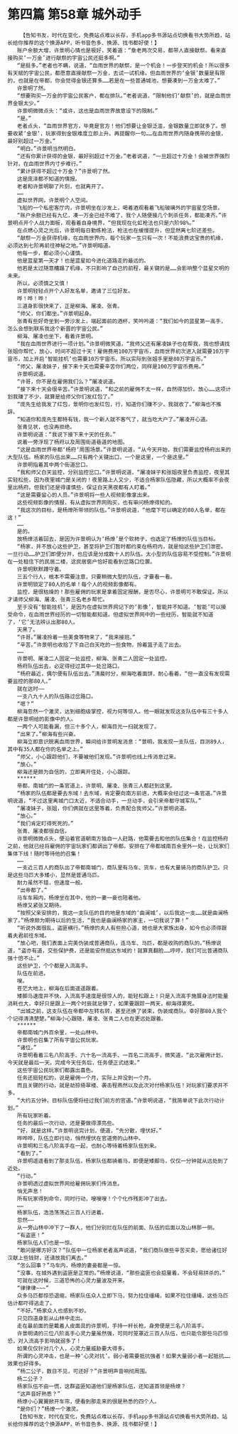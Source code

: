 # 第四篇 第58章 城外动手
        【告知书友，时代在变化，免费站点难以长存，手机app多书源站点切换看书大势所趋，站长给你推荐的这个换源APP，听书音色多、换源、找书都好使！】
       账户余额大增，许景明心情也是极好，笑着道：“章老两次交易，都带人直接献祭。看来直接购买‘一万金’进行献祭的宇宙公民还挺多啊。”
       “是挺多。”老者也不瞒，说道，“血雨世界的献祭，是一个机会！一步登天的机会！所以很多有天赋的宇宙公民，都愿意直接献祭一万金，去试一试机缘。但血雨世界的‘金银’数量是有限的，也就是在帝都，你会觉得金银还算多……若是在一些普通城池，想要凑到一万金太难了。”
       许景明了然。
       “想要购买一万金的宇宙公民客户，都在排队。”老者说道，“限制他们‘献祭’的，就是血雨世界金银太少。”
       许景明微微点头：“或许，这也是血雨世界故意设下的限制。”
       “是。”
       老者点头，“血雨世界官方，毕竟是官方！他们想要让金银泛滥，金银数量立即就多了。想要收紧‘金银’，玩家得到金银难度立即上升。再提醒你一句……在血雨世界内随身携带的金银，最好别超过一万金。”
       “明白。”许景明当然明白。
       “还有你累计获得的金银，最好别超过十万金。”老者说道，“一旦超过十万金！会被世界强烈针对，在血雨世界内寸步难行。”
       “累计获得不超过十万金？”许景明了然。
       这是庞泽都不知道的情报。
       老者和许景明聊了片刻，也就离开了。
       ……
       虚拟世界网，许景明个人空间。
       飞船的一个私密客厅内，许景明坐在沙发上，喝着酒观看着飞船玻璃外的宇宙星空场景。
       “账户余额已经有九亿，凑一万金已经不难了，我个人随便接几个刺杀任务，都能凑齐。”许景明点开个人战力面板，观看着自身境界，“但我现在化虹枪法也只是六阶98%。”
       在点燃心灵之光后，许景明每日勤练枪法，枪法也在缓慢提升，但显然离七阶还差些。
       “献祭一万金获得机缘，在血雨世界内，每个玩家一生只有一次！不能浪费这宝贵的机缘，必须达到七阶再前往神秘之地。”许景明暗道。
       他每一步，都必须小心谨慎。
       他是蓝星第一天才！也是蓝星如今进化道路走的最远的。
       他若是太过随意糟蹋了机缘，不只影响了自己的前程，最关键的是……会影响整个蓝星文明的未来。
       所以，必须慎之又慎！
       许景明轻轻点开个人好友名单，邀请了三位好友。
       哗！哗！哗！
       三道身影很快来了，正是柳海、屠凌、张青。
       “师父，你们都坐。”许景明起身。
       张青有些好奇坐到一旁沙发上，端起面前的酒杯，笑吟吟道：“我们如今的蓝星第一高手，怎么会想到联系我这个新晋的宇宙公民。”
       柳海、屠凌也坐下，看着许景明。
       “我在血雨世界进行一项计划。”许景明微笑道，“我师父还有屠凌妹子也在帮我，我也想请找张姐你帮忙，放心，时间不超过十天！雇佣费用100万宇宙币，血雨世界初次进入就需要10万宇宙币，加上开启‘智能挂机’也需要10万宇宙币。所以实际到张姐手里是80万宇宙币。”
       “师父，屠凌妹子，接下来十天也需要辛苦你们两位，同样是100万宇宙币费用。”
       许景明说道。
       “许哥，你不是在雇佣我们么？”屠凌说道。
       “接下来十天会很辛苦。”许景明说道，“和之前的雇佣不太一样，自然得加价。放心……这项计划我赚了不少，就算是给师父你们发红包了。”
       “庞先生给我发了红包，景明你也发红包，行，知道你们赚不少，我就收了。”柳海也不推辞。
       “知道你和庞先生都特有钱，我一个新人就不客气了，就当吃大户了。”屠凌开心道。
       张青见状，也没再拒绝。
       许景明说道：“我说下接下来十天的任务。”
       说着一旁浮现了杨府以及周围街道巷道的地图。
       “这是血雨世界帝都‘杨府’周围场景。”许景明说道，“从今天开始，我们需要监控杨府出来的大型队伍。杨家的队伍出来……只有两个关键出口，一个是这里，一个是这里。”
       许景明指着其中两个街道岔口。
       “我和师父白天监控，分别监控岔口。”许景明说道，“屠凌妹子和张姐夜里负责监控，夜里其实轻松些，因为夜里城门是关闭的！夜里路上人又少，不适合杨家队伍隐藏，所以大概率不会夜里出杨府。但我们还是得谨慎些，保证白天黑夜都有人盯着。”
       “这是需要留心的人员。”许景明将一些人视频影像拿出来。
       这些视频影像的情报，有从虚拟世界网购买，也有审问杨燎得知的。
       “我这次的目标，是杨燎所带领的队伍。”许景明说道，“他麾下可以确定的80人名单，都在这！”
       ……
       是的。
       放杨燎活着回去，是因为许景明认为‘杨燎’是个软柿子，也选定了杨燎的队伍当目标。
       “杨家，并不放心这些护卫，甚至将护卫们暂时都约束在杨府内，就是怕这些护卫们泄密。一旦行动……护卫们即便分开，也应该是分成数十人的队伍。太小型的队伍容易不受控制。”许景明在一处租住下的民居二楼，这民居窗户恰好能看到岔路口位置。
       许景明默默蹲守着。
       三五个行人，根本不需要注意，只要稍微大型的队伍，才要看一看。
       许景明锁定了80人的名单！每个人的视频影像都有。
       监控，是很枯燥的！那些雇佣的玩家是拿着固定报酬，是否尽心，许景明可不敢保证。所以才请师父柳海、屠凌、张青三名老乡帮忙。
       至于没有‘智能挂机’，是因为在虚拟世界网记下的‘影像’，智能并不知道。‘智能’可以接受命令，在血雨世界经历的一切智能都知道。但虚拟世界网中的一些经历，智能就不知道了，‘它’无法辨认出那80人。
       天黑了。
       “许哥。”屠凌拎着一些美食等物来了，“我来接班。”
       “辛苦。”许景明也收拾了下自己白天吃的一些食物，拎着篮子走了出去。
       ……
       许景明、屠凌二人固定一处监控，柳海、张青二人固定一处监控。
       杨府队伍出去，必定得经过其中一处岔路口。
       “杨府最近，偶尔便有队伍出去。”清晨时分，柳海吃着面饼，耐心看着，“但一直没有发现需要监控的那80人。”
       就在这时——
       一支八九十人的队伍路过岔路口。
       “嗯？”
       柳海忽然一个激灵，达到细胞级掌控，视力何等惊人。他一眼就发现这支队伍中有三十多人都是许景明给的影像中的人。
       一两个人可能看漏，但三十多个人，柳海目光一扫就发现了。
       “出来了。”柳海有些兴奋。
       柳海立即意识脱离血雨世界，瞬间给许景明发消息：“景明，我发现一支队伍，目测89人，其中有35人都在你的名单之上。”
       “师父，小心跟踪他们，不要被他们发现。”许景明也线上传消息过来。
       “放心。”
       柳海还是颇为自信的，立即离开住处，小心跟踪。
       ******
       帝都，南城门的一条官道上，许景明、屠凌、张青三人都赶到这里。
       “杨家的队伍都是要去东域！去东域，肯定要向南方前进，大概率会经过这一条官道。”许景明说道，“不过这里离城门口太近，不适合动手，一旦动手，会引来帝都守城军队。”
       “屠凌妹子，张姐，你们俩就在这里等着，负责配合我师父。”许景明说道。
       “放心。”
       “我们肯定盯得死死的。”
       张青、屠凌都很自信。
       许景明微微点头，便沿着官道朝南方独自一人赶路，他需要去和他的队伍集合！在监控杨府之前，他就已经将雇佣的宇宙玩家们都调出了帝都，安排在了帝都城南百余里外一处，让玩家们集体下线！随时等待他的召集！
       ……
       一支近三百人的商队出了帝都南城门，商队里有马车、货车，也有大量骑马的商队护卫。只是这些马匹大多矮小，显然是普通马匹。
       耐力虽然不错，但速度一般。
       “出帝都了。”
       马车车厢内，杨燎坐在其中，他的一妻一妾也陪着他。
       杨燎又紧张又期待。
       “按照父亲安排的，我这一支队伍的目的地是东域的‘曲澜城’，以后我这一支……就是曲澜杨家了。”杨燎颇为期待以后的生活，“我也是曲澜杨家的家主，一切我说了算！”
       “听说外面很乱，盗匪横行。”杨燎的夫人有些担心道，她也是大家族出身，如今也必须得跟着夫君前往东域。
       “放心吧，我们表面上完美伪装成普通商队，连马车、马匹，都是收购的商队的。”杨燎说道，“盗亦有道，交些保护费，还是能安然抵达东域的！就算真翻脸……哼哼，我们可比普通商队强十倍不止。”
       这些护卫，个个都是入流高手。
       队伍在前进。
       嗖。
       苍茫大地上，柳海在后面遥遥跟着。
       矮脚马速度并不快，入流高手速度是很惊人的，能轻松跟上！只是入流高手施展身法时能量消耗也大，幸好只是跟上一两个时辰就足够了，如果要跟踪一两天，柳海得累死。
       “出城之前，这支队伍在帝都中左转右转，甚至还换了装束，伪装成商队。幸好那80人我个个记得清清楚楚。”柳海小心跟随，屠凌、张青二人也在更远处跟着。
       ******
       帝都南城门外百余里，一处山林中。
       许景明也召集了所有宇宙公民玩家。
       “诸位。”
       许景明看着三名八阶高手、六十名一流高手、一百名二流高手，微笑道，“此次雇佣计划，今天就是最后一天。完成今天任务后，任务便正式结束。”
       这些宇宙公民玩家们都露出喜色。
       任务还挺轻松的，说是雇佣一个月，实际上并没到一个月。
       而且关键的行动，就是劫掠倚翠楼、袭击程燕然以及此次对付杨家队伍！对玩家们要求并不多。
       “大约五分钟，目标队伍便将经过我们前方的官道。”许景明说道，“我简单说下此次行动计划。”
       所有玩家听着。
       任务的最后一次行动，还是要做得漂亮些。
       “好，就是这样。”许景明说完计划，便道，“先分散，埋伏好。”
       哗哗哗，队伍立即行动，悄然埋伏在官道旁的山林中。
       许景明和三名八阶高手在一起，也耐心等待着杨家队伍到来。
       “看到了。”
       许景明遥遥看到了那支队伍，杨家队伍都骑着马，即便是矮脚马，仅仅一分钟就从远处到了近处。
       “行动。”
       许景明透过虚拟世界网给雇佣玩家们传消息。
       悄无声息！
       所有玩家得到命令，同时行动，嗖嗖嗖！个个化作残影冲了出去。
       ……
       杨家队伍，浩浩荡荡近三百人行进着。
       忽然——
       从一旁山林中冲下了一群人，他们分别拦在队伍的前面、队伍的后面以及山林那一侧。
       “有盗匪！”
       杨家队伍人们也是一惊。
       “敢问是哪方好汉？”队伍中一位杨家老者高声说道，“我们商队做些辛苦买卖，愿给诸位好汉献上些钱财，还请放我们离去。”
       “怎么回事？”马车内，杨燎的妻妾都是一惊。
       “没事，在城外遇到盗匪是正常的。”杨燎说道，“那些盗匪也会掂量着，不会轻易拼杀的。”
       可就在这时候，三道恐怖的心灵力量波及开来。
       “律律律~~~”
       众多马匹都惊恐退缩，杨家队伍众人立即下马，努力拉住缰绳，如果不拉住缰绳，这些马匹估计都吓得逃走了。
       “不好。”杨家众人也感到不妙。
       只见四道身影从山林中走出。
       走在最前面的是戴着人皮面具的许景明，手持一杆长枪，身旁便是三名八阶高手。
       许景明请的三位八阶高手心灵力量虽然强，可同时笼罩近三百人队伍，也只能令那些马匹惊恐，对入流高手影响就弱多了！
       如果仅仅针对几个人，心灵力量威胁要大得多。
       所谓的心灵冲击，也是一种‘心灵对抗’。弱小者需要抵抗强者！如果大量弱小者一起抵抗……效果也好得多。
       “杨二公子，数日不见，可还好？”许景明声音响彻周围。
       杨二公子？
       杨家队伍不由一慌，这群盗匪知道他们是杨家队伍，还知道首领是杨燎？
       “这声音好熟悉？”
       杨燎小心翼翼掀开车帘，便看到那走来的很是熟悉的四个人。
       “是你们？”杨燎一个激灵。
       【告知书友，时代在变化，免费站点难以长存，手机app多书源站点切换看书大势所趋，站长给你推荐的这个换源APP，听书音色多、换源、找书都好使！】
